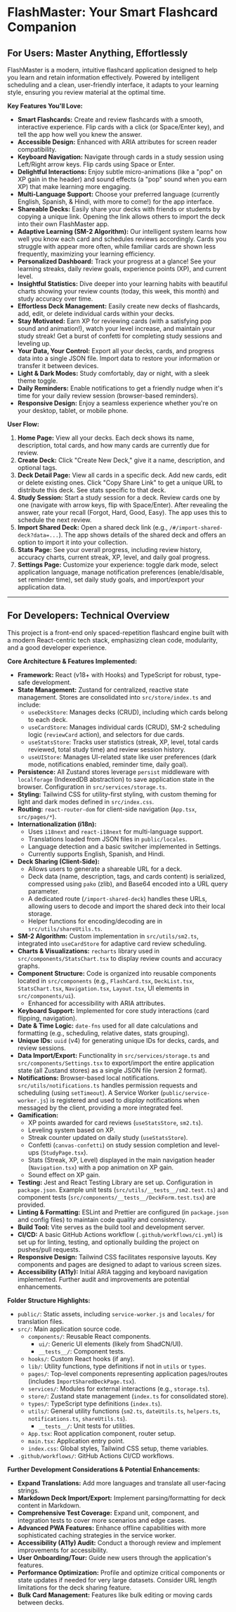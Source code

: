 # FlashMaster: Your Smart Flashcard Companion

## For Users: Master Anything, Effortlessly

FlashMaster is a modern, intuitive flashcard application designed to help you learn and retain information effectively. Powered by intelligent scheduling and a clean, user-friendly interface, it adapts to your learning style, ensuring you review material at the optimal time.

**Key Features You'll Love:**

*   **Smart Flashcards:** Create and review flashcards with a smooth, interactive experience. Flip cards with a click (or Space/Enter key), and tell the app how well you knew the answer.
*   **Accessible Design:** Enhanced with ARIA attributes for screen reader compatibility.
*   **Keyboard Navigation:** Navigate through cards in a study session using Left/Right arrow keys. Flip cards using Space or Enter.
*   **Delightful Interactions:** Enjoy subtle micro-animations (like a "pop" on XP gain in the header) and sound effects (a "pop" sound when you earn XP) that make learning more engaging.
*   **Multi-Language Support:** Choose your preferred language (currently English, Spanish, & Hindi, with more to come!) for the app interface.
*   **Shareable Decks:** Easily share your decks with friends or students by copying a unique link. Opening the link allows others to import the deck into their own FlashMaster app.
*   **Adaptive Learning (SM-2 Algorithm):** Our intelligent system learns how well you know each card and schedules reviews accordingly. Cards you struggle with appear more often, while familiar cards are shown less frequently, maximizing your learning efficiency.
*   **Personalized Dashboard:** Track your progress at a glance! See your learning streaks, daily review goals, experience points (XP), and current level.
*   **Insightful Statistics:** Dive deeper into your learning habits with beautiful charts showing your review counts (today, this week, this month) and study accuracy over time.
*   **Effortless Deck Management:** Easily create new decks of flashcards, add, edit, or delete individual cards within your decks.
*   **Stay Motivated:** Earn XP for reviewing cards (with a satisfying pop sound and animation!), watch your level increase, and maintain your study streak! Get a burst of confetti for completing study sessions and leveling up.
*   **Your Data, Your Control:** Export all your decks, cards, and progress data into a single JSON file. Import data to restore your information or transfer it between devices.
*   **Light & Dark Modes:** Study comfortably, day or night, with a sleek theme toggle.
*   **Daily Reminders:** Enable notifications to get a friendly nudge when it's time for your daily review session (browser-based reminders).
*   **Responsive Design:** Enjoy a seamless experience whether you're on your desktop, tablet, or mobile phone.

**User Flow:**

1.  **Home Page:** View all your decks. Each deck shows its name, description, total cards, and how many cards are currently due for review.
2.  **Create Deck:** Click "Create New Deck," give it a name, description, and optional tags.
3.  **Deck Detail Page:** View all cards in a specific deck. Add new cards, edit or delete existing ones. Click "Copy Share Link" to get a unique URL to distribute this deck. See stats specific to that deck.
4.  **Study Session:** Start a study session for a deck. Review cards one by one (navigate with arrow keys, flip with Space/Enter). After revealing the answer, rate your recall (Forgot, Hard, Good, Easy). The app uses this to schedule the next review.
5.  **Import Shared Deck:** Open a shared deck link (e.g., `/#/import-shared-deck?data=...`). The app shows details of the shared deck and offers an option to import it into your collection.
6.  **Stats Page:** See your overall progress, including review history, accuracy charts, current streak, XP, level, and daily goal progress.
7.  **Settings Page:** Customize your experience: toggle dark mode, select application language, manage notification preferences (enable/disable, set reminder time), set daily study goals, and import/export your application data.

---

## For Developers: Technical Overview

This project is a front-end only spaced-repetition flashcard engine built with a modern React-centric tech stack, emphasizing clean code, modularity, and a good developer experience.

**Core Architecture & Features Implemented:**

*   **Framework:** React (v18+ with Hooks) and TypeScript for robust, type-safe development.
*   **State Management:** Zustand for centralized, reactive state management. Stores are consolidated into `src/store/index.ts` and include:
    *   `useDeckStore`: Manages decks (CRUD), including which cards belong to each deck.
    *   `useCardStore`: Manages individual cards (CRUD), SM-2 scheduling logic (`reviewCard` action), and selectors for due cards.
    *   `useStatsStore`: Tracks user statistics (streak, XP, level, total cards reviewed, total study time) and review session history.
    *   `useUIStore`: Manages UI-related state like user preferences (dark mode, notifications enabled, reminder time, daily goal).
*   **Persistence:** All Zustand stores leverage `persist` middleware with `localforage` (IndexedDB abstraction) to save application state in the browser. Configuration in `src/services/storage.ts`.
*   **Styling:** Tailwind CSS for utility-first styling, with custom theming for light and dark modes defined in `src/index.css`.
*   **Routing:** `react-router-dom` for client-side navigation (`App.tsx`, `src/pages/*`).
*   **Internationalization (i18n):**
    *   Uses `i18next` and `react-i18next` for multi-language support.
    *   Translations loaded from JSON files in `public/locales`.
    *   Language detection and a basic switcher implemented in Settings.
    *   Currently supports English, Spanish, and Hindi.
*   **Deck Sharing (Client-Side):**
    *   Allows users to generate a shareable URL for a deck.
    *   Deck data (name, description, tags, and cards content) is serialized, compressed using `pako` (zlib), and Base64 encoded into a URL query parameter.
    *   A dedicated route (`/import-shared-deck`) handles these URLs, allowing users to decode and import the shared deck into their local storage.
    *   Helper functions for encoding/decoding are in `src/utils/shareUtils.ts`.
*   **SM-2 Algorithm:** Custom implementation in `src/utils/sm2.ts`, integrated into `useCardStore` for adaptive card review scheduling.
*   **Charts & Visualizations:** `recharts` library used in `src/components/StatsChart.tsx` to display review counts and accuracy graphs.
*   **Component Structure:** Code is organized into reusable components located in `src/components` (e.g., `FlashCard.tsx`, `DeckList.tsx`, `StatsChart.tsx`, `Navigation.tsx`, `Layout.tsx`, UI elements in `src/components/ui`).
    *   Enhanced for accessibility with ARIA attributes.
*   **Keyboard Support:** Implemented for core study interactions (card flipping, navigation).
*   **Date & Time Logic:** `date-fns` used for all date calculations and formatting (e.g., scheduling, relative dates, stats grouping).
*   **Unique IDs:** `uuid` (v4) for generating unique IDs for decks, cards, and review sessions.
*   **Data Import/Export:** Functionality in `src/services/storage.ts` and `src/components/Settings.tsx` to export/import the entire application state (all Zustand stores) as a single JSON file (version 2 format).
*   **Notifications:** Browser-based local notifications. `src/utils/notifications.ts` handles permission requests and scheduling (using `setTimeout`). A Service Worker (`public/service-worker.js`) is registered and used to *display* notifications when messaged by the client, providing a more integrated feel.
*   **Gamification:**
    *   XP points awarded for card reviews (`useStatsStore`, `sm2.ts`).
    *   Leveling system based on XP.
    *   Streak counter updated on daily study (`useStatsStore`).
    *   Confetti (`canvas-confetti`) on study session completion and level-ups (`StudyPage.tsx`).
    *   Stats (Streak, XP, Level) displayed in the main navigation header (`Navigation.tsx`) with a pop animation on XP gain.
    *   Sound effect on XP gain.
*   **Testing:** Jest and React Testing Library are set up. Configuration in `package.json`. Example unit tests (`src/utils/__tests__/sm2.test.ts`) and component tests (`src/components/__tests__/DeckForm.test.tsx`) are provided.
*   **Linting & Formatting:** ESLint and Prettier are configured (in `package.json` and config files) to maintain code quality and consistency.
*   **Build Tool:** Vite serves as the build tool and development server.
*   **CI/CD:** A basic GitHub Actions workflow (`.github/workflows/ci.yml`) is set up for linting, testing, and optionally building the project on pushes/pull requests.
*   **Responsive Design:** Tailwind CSS facilitates responsive layouts. Key components and pages are designed to adapt to various screen sizes.
*   **Accessibility (A11y):** Initial ARIA tagging and keyboard navigation implemented. Further audit and improvements are potential enhancements.

**Folder Structure Highlights:**

*   `public/`: Static assets, including `service-worker.js` and `locales/` for translation files.
*   `src/`: Main application source code.
    *   `components/`: Reusable React components.
        *   `ui/`: Generic UI elements (likely from ShadCN/UI).
        *   `__tests__/`: Component tests.
    *   `hooks/`: Custom React hooks (if any).
    *   `lib/`: Utility functions, type definitions if not in `utils` or `types`.
    *   `pages/`: Top-level components representing application pages/routes (includes `ImportSharedDeckPage.tsx`).
    *   `services/`: Modules for external interactions (e.g., `storage.ts`).
    *   `store/`: Zustand state management (`index.ts` for consolidated store).
    *   `types/`: TypeScript type definitions (`index.ts`).
    *   `utils/`: General utility functions (`sm2.ts`, `dateUtils.ts`, `helpers.ts`, `notifications.ts`, `shareUtils.ts`).
        *   `__tests__/`: Unit tests for utilities.
    *   `App.tsx`: Root application component, router setup.
    *   `main.tsx`: Application entry point.
    *   `index.css`: Global styles, Tailwind CSS setup, theme variables.
*   `.github/workflows/`: GitHub Actions CI/CD workflows.

**Further Development Considerations & Potential Enhancements:**

*   **Expand Translations:** Add more languages and translate all user-facing strings.
*   **Markdown Deck Import/Export:** Implement parsing/formatting for deck content in Markdown.
*   **Comprehensive Test Coverage:** Expand unit, component, and integration tests to cover more scenarios and edge cases.
*   **Advanced PWA Features:** Enhance offline capabilities with more sophisticated caching strategies in the service worker.
*   **Accessibility (A11y) Audit:** Conduct a thorough review and implement improvements for accessibility.
*   **User Onboarding/Tour:** Guide new users through the application's features.
*   **Performance Optimization:** Profile and optimize critical components or state updates if needed for very large datasets. Consider URL length limitations for the deck sharing feature.
*   **Bulk Card Management:** Features like bulk editing or moving cards between decks.

